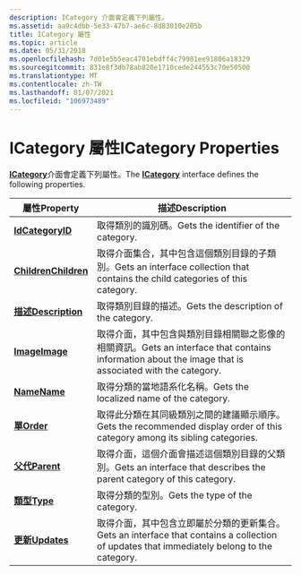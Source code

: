 ```yaml
---
description: ICategory 介面會定義下列屬性。
ms.assetid: aa9c4dbb-5e33-47b7-ae6c-8d83010e205b
title: ICategory 屬性
ms.topic: article
ms.date: 05/31/2018
ms.openlocfilehash: 7d01e5b5eac4701ebdff4c79981ee91806a18329
ms.sourcegitcommit: 831e8f3db78ab820e1710cede244553c70e50500
ms.translationtype: MT
ms.contentlocale: zh-TW
ms.lasthandoff: 01/07/2021
ms.locfileid: "106973489"
---
```

# <a name="icategory-properties"></a><span data-ttu-id="03139-103">ICategory 屬性</span><span class="sxs-lookup"><span data-stu-id="03139-103">ICategory Properties</span></span>

<span data-ttu-id="03139-104">[**ICategory**](/windows/desktop/api/Wuapi/nn-wuapi-icategory)介面會定義下列屬性。</span><span class="sxs-lookup"><span data-stu-id="03139-104">The [**ICategory**](/windows/desktop/api/Wuapi/nn-wuapi-icategory) interface defines the following properties.</span></span>



| <span data-ttu-id="03139-105">屬性</span><span class="sxs-lookup"><span data-stu-id="03139-105">Property</span></span>                                     | <span data-ttu-id="03139-106">描述</span><span class="sxs-lookup"><span data-stu-id="03139-106">Description</span></span>                                                                                       |
|----------------------------------------------|---------------------------------------------------------------------------------------------------|
| [<span data-ttu-id="03139-107">**Id**</span><span class="sxs-lookup"><span data-stu-id="03139-107">**CategoryID**</span></span>](/windows/desktop/api/Wuapi/nf-wuapi-icategory-get_categoryid)   | <span data-ttu-id="03139-108">取得類別的識別碼。</span><span class="sxs-lookup"><span data-stu-id="03139-108">Gets the identifier of the category.</span></span>                                                              |
| [<span data-ttu-id="03139-109">**Children**</span><span class="sxs-lookup"><span data-stu-id="03139-109">**Children**</span></span>](/windows/desktop/api/Wuapi/nf-wuapi-icategory-get_children)       | <span data-ttu-id="03139-110">取得介面集合，其中包含這個類別目錄的子類別。</span><span class="sxs-lookup"><span data-stu-id="03139-110">Gets an interface collection that contains the child categories of this category.</span></span>                 |
| [<span data-ttu-id="03139-111">**描述**</span><span class="sxs-lookup"><span data-stu-id="03139-111">**Description**</span></span>](/windows/desktop/api/Wuapi/nf-wuapi-icategory-get_description) | <span data-ttu-id="03139-112">取得類別目錄的描述。</span><span class="sxs-lookup"><span data-stu-id="03139-112">Gets the description of the category.</span></span>                                                             |
| [<span data-ttu-id="03139-113">**Image**</span><span class="sxs-lookup"><span data-stu-id="03139-113">**Image**</span></span>](/windows/desktop/api/Wuapi/nf-wuapi-icategory-get_image)             | <span data-ttu-id="03139-114">取得介面，其中包含與類別目錄相關聯之影像的相關資訊。</span><span class="sxs-lookup"><span data-stu-id="03139-114">Gets an interface that contains information about the image that is associated with the category.</span></span> |
| [<span data-ttu-id="03139-115">**Name**</span><span class="sxs-lookup"><span data-stu-id="03139-115">**Name**</span></span>](/windows/desktop/api/Wuapi/nf-wuapi-icategory-get_name)               | <span data-ttu-id="03139-116">取得分類的當地語系化名稱。</span><span class="sxs-lookup"><span data-stu-id="03139-116">Gets the localized name of the category.</span></span>                                                          |
| [<span data-ttu-id="03139-117">**單**</span><span class="sxs-lookup"><span data-stu-id="03139-117">**Order**</span></span>](/windows/desktop/api/Wuapi/nf-wuapi-icategory-get_order)             | <span data-ttu-id="03139-118">取得此分類在其同級類別之間的建議顯示順序。</span><span class="sxs-lookup"><span data-stu-id="03139-118">Gets the recommended display order of this category among its sibling categories.</span></span>                 |
| [<span data-ttu-id="03139-119">**父代**</span><span class="sxs-lookup"><span data-stu-id="03139-119">**Parent**</span></span>](/windows/desktop/api/Wuapi/nf-wuapi-icategory-get_parent)           | <span data-ttu-id="03139-120">取得介面，這個介面會描述這個類別目錄的父類別。</span><span class="sxs-lookup"><span data-stu-id="03139-120">Gets an interface that describes the parent category of this category.</span></span>                            |
| [<span data-ttu-id="03139-121">**類型**</span><span class="sxs-lookup"><span data-stu-id="03139-121">**Type**</span></span>](/windows/desktop/api/Wuapi/nf-wuapi-icategory-get_type)               | <span data-ttu-id="03139-122">取得分類的型別。</span><span class="sxs-lookup"><span data-stu-id="03139-122">Gets the type of the category.</span></span>                                                                    |
| [<span data-ttu-id="03139-123">**更新**</span><span class="sxs-lookup"><span data-stu-id="03139-123">**Updates**</span></span>](/windows/desktop/api/Wuapi/nf-wuapi-icategory-get_updates)         | <span data-ttu-id="03139-124">取得介面，其中包含立即屬於分類的更新集合。</span><span class="sxs-lookup"><span data-stu-id="03139-124">Gets an interface that contains a collection of updates that immediately belong to the category.</span></span>  |



 

 

 



